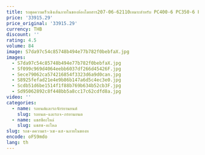 ```yaml
---
title: รถขุดความเร็วเชิงเส้นภายในของห้องโดยสาร207-06-62110เหมาะสำหรับ PC400-6 PC350-6 PC300-6 PC200-6 PC450-6เพลาความเร็วเชิงเส้น
price: '33915.29'
price_original: '33915.29'
currency: THB
discount: ''
rating: 4.5
volume: 84
image: S7da97c54c85748b494e77b782f0bebfaX.jpg
images:
  - S7da97c54c85748b494e77b782f0bebfaX.jpg
  - Sf099c969d4064eebb6037df266d45426F.jpg
  - Sece79062ca574216854f3323d6a9d0can.jpg
  - S8925fefad21e4e9b86b147a6d5c4ec3e0.jpg
  - Scdb51d6be1514f1f88b769b634b52cb3F.jpg
  - Sd95062892c8f448bb5a8cc17c62cdfd8a.jpg
video: ''
categories:
  - name: รถยนต์และรถจักรยานยนต์
    slug: รถยนต-และรถจ-กรยานยนต
  - name: แชสซีอะไหล่
    slug: แชสซ-อะไหล
slug: รถข-ดความเร-วเช-งเส-นภายในของห
encode: oFS9mdo
lang: th
---
```

  